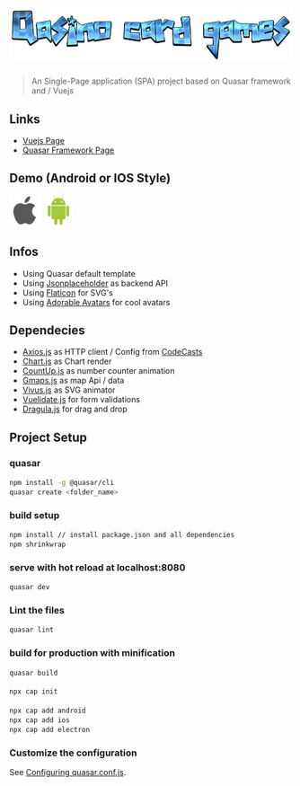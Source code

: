 # ![Qasino Admin](public\images\other\CoolTextQasinocardgames.png)

> An Single-Page application (SPA) project based on Quasar framework and / Vuejs

## Links

* [Vuejs Page](https://vuejs.org/)
* [Quasar Framework Page](http://quasar-framework.org/)

## Demo (Android or IOS Style)

![https://](public\images\other\icon-ios.png)
![https://](public\images\other\icon-android.png)

## Infos

* Using Quasar default template
* Using [Jsonplaceholder](https://jsonplaceholder.typicode.com/) as backend API
* Using [Flaticon](http://www.flaticon.com) for SVG's
* Using [Adorable Avatars](http://avatars.adorable.io/) for cool avatars

## Dependecies

* [Axios.js](https://github.com/mzabriskie/axios) as HTTP client / Config from [CodeCasts](https://github.com/codecasts/spa-starter-kit/blob/develop/client/src/plugins/http/index.js)
* [Chart.js](http://www.chartjs.org) as Chart render
* [CountUp.js](https://inorganik.github.io/countUp.js/) as number counter animation
* [Gmaps.js](https://hpneo.github.io/gmaps/) as map Api / data
* [Vivus.js](https://maxwellito.github.io/vivus/) as SVG animator
* [Vuelidate.js](https://monterail.github.io/vuelidate/) for form validations
* [Dragula.js](https://github.com/bevacqua/dragula) for drag and drop

## Project Setup

### quasar

```bash
npm install -g @quasar/cli
quasar create <folder_name>
```

### build setup

```bash
npm install // install package.json and all dependencies
npm shrinkwrap
```

### serve with hot reload at localhost:8080

```bash
quasar dev
```

### Lint the files

```bash
quasar lint
```

### build for production with minification

```bash
quasar build

npx cap init

npx cap add android
npx cap add ios
npx cap add electron
```

### Customize the configuration

See [Configuring quasar.conf.js](https://quasar.dev/quasar-cli/quasar-conf-js).

